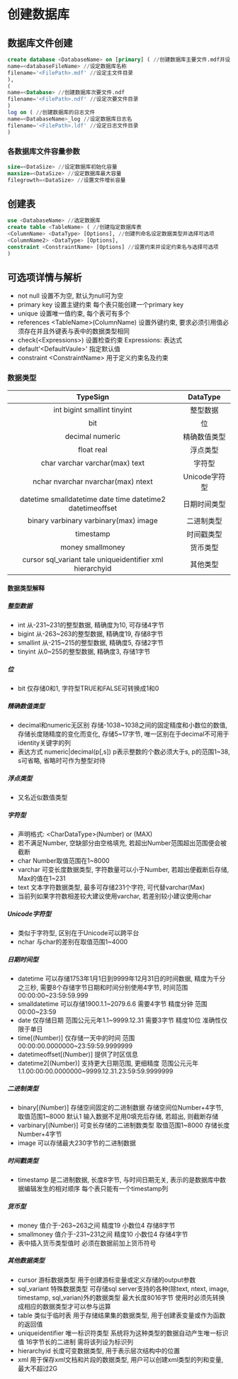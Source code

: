 # 创建数据库

## 数据库文件创建
``` sql
create database <DatabaseName> on [primary] ( //创建数据库主要文件.mdf并设定数据库名
name=<databaseFileName> //设定数据库名称
filename='<FilePath>.mdf' //设定主文件目录
),
(
name=<Database> //创建数据库次要文件.ndf
filename='<FilePath>.ndf' //设定次要文件目录
)
log on ( //创建数据库的日志文件
name=<DatabaseName>_log //设定数据库日志名
filename='<FilePath>.ldf' //设定日志文件目录
)
```

### 各数据库文件容量参数
``` sql
size=<DataSize> //设定数据库初始化容量
maxsize=<DataSize> //设定数据库最大容量
filegrowth=<DataSize> //设置文件增长容量
```

## 创建表
``` sql
use <DatabaseName> //选定数据库
create table <TableName> ( //创建指定数据库表
<ColumnName> <DataType> [Options], //创建列命名设定数据类型并选择可选项
<ColumnName2> <DataType> [Options],
constraint <ConstraintName> [Options] //设置约束并设定约束名与选择可选项
)
```

## 可选项详情与解析
- not null 设置不为空, 默认为null可为空
- primary key 设置主键约束 每个表只能创建一个primary key
- unique 设置唯一值约束, 每个表可有多个
- references \<TableName>(ColumnName) 设置外键约束, 要求必须引用值必须存在并且外键表与表中的数据类型相同
- check(\<Expressions>) 设置检查约束 Expressions: 表达式
- default'\<DefaultVaule>' 指定默认值
- constraint \<ConstraintName> 用于定义约束名及约束


### 数据类型
| TypeSign | DataType |
| :--: | :--: |
| int bigint smallint tinyint | 整型数据 |
| bit | 位 |
| decimal numeric | 精确数值类型 |
| float real | 浮点类型 |
| char varchar varchar(max) text | 字符型 |
| nchar nvarchar nvarchar(max) ntext | Unicode字符型 |
| datetime smalldatetime date time datetime2 datetimeoffset | 日期时间类型 |
| binary varbinary varbinary(max) image | 二进制类型 |
| timestamp | 时间戳类型 |
| money smallmoney | 货币类型 |
| cursor sql_variant tale uniqueidentifier xml hierarchyid | 其他类型 |

#### 数据类型解释
##### 整型数据
- int 从-231~231的整型数据, 精确度为10, 可存储4字节
- bigint 从-263~263的整型数据, 精确度19, 存储8字节
- smallint 从-215~215的整型数据, 精确度5, 存储2字节
- tinyint 从0~255的整型数据, 精确度3, 存储1字节
##### 位
- bit 仅存储0和1, 字符型TRUE和FALSE可转换成1和0
##### 精确数值类型
- decimal和numeric无区别 存储-1038~1038之间的固定精度和小数位的数值, 存储长度随精度的变化而变化, 存储5~17字节, 唯一区别在于decimal不可用于identity关键字的列
- 表达方式 numeric|decimal(p[,s]) p表示整数的个数必须大于s, p的范围1~38, s可省略, 省略时可作为整型对待
##### 浮点类型
- 又名近似数值类型
##### 字符型
- 声明格式: \<CharDataType\>(Number) or (MAX)
- 若不满足Number, 空缺部分由空格填充, 若超出Number范围超出范围便会被截断
- char Number取值范围在1~8000
- varchar 可变长度数据类型, 字符数量可以小于Number, 若超出便截断后存储, Max的值在1~231
- text 文本字符数据类型, 最多可存储231个字符, 可代替varchar(Max)
- 当前列如果字符数相差较大建议使用varchar, 若差别较小建议使用char
##### Unicode字符型
- 类似于字符型, 区别在于Unicode可以跨平台
- nchar 与char的差别在取值范围1~4000
##### 日期时间型
- datetime 可以存储1753年1月1日到9999年12月31日的时间数据, 精度为千分之三秒, 需要8个存储字节日期和时间分别使用4字节, 时间范围00:00:00~23:59:59.999
- smalldatetime 可以存储1900.1.1~2079.6.6 需要4字节 精度分钟 范围00:00~23:59
- date 仅存储日期 范围公元元年1.1~9999.12.31 需要3字节 精度10位 准确性仅限于单日
- time[(Number)] 仅存储一天中的时间 范围00:00:00.0000000~23:59:59.9999999
- datetimeoffset[(Number)] 提供了时区信息
- datetime2[(Number)] 支持更大日期范围, 更细精度 范围公元元年1.1.00:00:00.0000000~9999.12.31.23:59:59.9999999
##### 二进制类型
- binary[(Number)] 存储空间固定的二进制数据 存储空间位Number+4字节, 取值范围1~8000 默认1 输入数据不足用0填充后存储, 若超出, 则截断存储
- varbinary[(Number)] 可变长存储的二进制数类型 取值范围1~8000 存储长度Number+4字节
- image 可以存储最大230字节的二进制数据
##### 时间戳类型
- timestamp 是二进制数据, 长度8字节, 与时间日期无关, 表示的是数据库中数据编辑发生的相对顺序 每个表只能有一个timestamp列
##### 货币型
- money 值介于-263~263之间 精度19 小数位4 存储8字节
- smallmoney 值介于-231~231之间 精度10 小数位4	存储4字节
- 表中插入货币类型值时 必须在数据前加上货币符号
##### 其他数据类型
- cursor 游标数据类型 用于创建游标变量或定义存储的output参数
- sql_variant 特殊数据类型 可存储sql server支持的各种(除text, ntext, image, timestamp, sql_varian)外的数据类型 最大长度8016字节 使用时必须先转换成相应的数据类型才可以参与运算
- table 类似于临时表 用于存储结果集的数据类型, 用于创建表变量或作为函数的返回值
- uniqueidentifier 唯一标识符类型 系统将为这种类型的数据自动产生唯一标识值 16字节长的二进制 需将该列设为标识列
- hierarchyid 长度可变数据类型, 用于表示层次结构中的位置
- xml 用于保存xml文档和片段的数据类型, 用户可以创建xml类型的列和变量, 最大不超过2G
